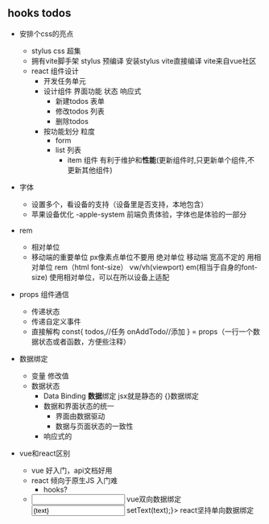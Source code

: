 ## hooks todos

- 安排个css的亮点
  - stylus
     css 超集
  - 拥有vite脚手架
     stylus 预编译 安装stylus vite直接编译
     vite来自vue社区
  - react 组件设计
     - 开发任务单元
     - 设计组件
         界面功能 状态 响应式
        - 新建todos 表单
        - 修改todos 列表
        - 删除todos
     - 按功能划分 粒度
        - form
        - list 列表
           - item 组件 有利于维护和**性能**(更新组件时,只更新单个组件,不更新其他组件)
- 字体
   - 设置多个，看设备的支持（设备里是否支持，本地包含）
   - 苹果设备优化 -apple-system 前端负责体验，字体也是体验的一部分

- rem
    - 相对单位
    - 移动端的重要单位 px像素点单位不要用 绝对单位
       移动端 宽高不定的 用相对单位 rem（html font-size） vw/vh(viewport) em(相当于自身的font-size)
       使用相对单位，可以在所以设备上适配
- props  组件通信
    - 传递状态
    - 传递自定义事件
    - 直接解构
      const{
         todos,//任务
         onAddTodo//添加
      } = props（一行一个数据状态或者函数，方便些注释）

- 数据绑定
   - 变量 修改值
   - 数据状态
      - Data Binding **数据**绑定 jsx就是静态的
      {}数据绑定
      - 数据和界面状态的统一
         - 界面由数据驱动
         - 数据与页面状态的一致性
      - 响应式的
- vue和react区别
   - vue 好入门，api文档好用
   - react 倾向于原生JS 入门难
      - hooks? 
   - <input v-model="text"/>
     vue双向数据绑定
     <input value={text} onChange = {() => setText(text);}>
     react坚持单向数据绑定